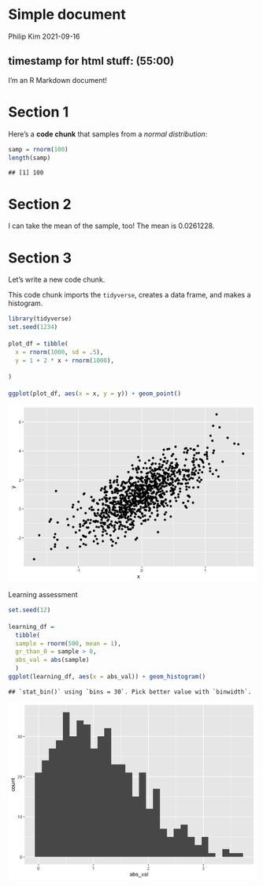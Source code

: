 Simple document
================
Philip Kim
2021-09-16

## timestamp for html stuff: (55:00)

I’m an R Markdown document!

# Section 1

Here’s a **code chunk** that samples from a *normal distribution*:

``` r
samp = rnorm(100)
length(samp)
```

    ## [1] 100

# Section 2

I can take the mean of the sample, too! The mean is 0.0261228.

# Section 3

Let’s write a new code chunk.

This code chunk imports the `tidyverse`, creates a data frame, and makes
a histogram.

``` r
library(tidyverse)
set.seed(1234)

plot_df = tibble(
  x = rnorm(1000, sd = .5),
  y = 1 + 2 * x + rnorm(1000),

)

ggplot(plot_df, aes(x = x, y = y)) + geom_point()
```

![](first_rmd_files/figure-gfm/unnamed-chunk-2-1.png)<!-- -->

Learning assessment

``` r
set.seed(12)

learning_df = 
  tibble(
  sample = rnorm(500, mean = 1),
  gr_than_0 = sample > 0,
  abs_val = abs(sample)
  )
ggplot(learning_df, aes(x = abs_val)) + geom_histogram()
```

    ## `stat_bin()` using `bins = 30`. Pick better value with `binwidth`.

![](first_rmd_files/figure-gfm/unnamed-chunk-3-1.png)<!-- -->

